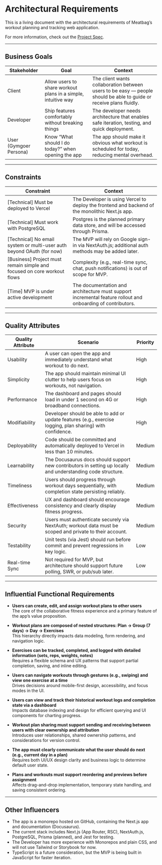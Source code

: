 # Architectural Requirements

This is a living document with the architectural requirements of Meatbag’s workout planning and tracking web application.

For more information, check out the [Project Spec](./project-spec.md).

---

## Business Goals

| Stakeholder            | Goal                                                          | Context                                                                                                            |
| ---------------------- | ------------------------------------------------------------- | ------------------------------------------------------------------------------------------------------------------ |
| Client                 | Allow users to share workout plans in a simple, intuitive way | The client wants collaboration between users to be easy — people should be able to guide or receive plans fluidly. |
| Developer              | Ship features comfortably without breaking things             | The developer needs architecture that enables safe iteration, testing, and quick deployment.                       |
| User (Gymgoer Persona) | Know “What should I do today?” when opening the app           | The app should make it obvious what workout is scheduled for today, reducing mental overhead.                      |

---

## Constraints

| Constraint                                                              | Context                                                                                                     |
| ----------------------------------------------------------------------- | ----------------------------------------------------------------------------------------------------------- |
| [Technical] Must be deployed to Vercel                                  | The Developer is using Vercel to deploy the frontend and backend of the monolithic Next.js app.             |
| [Technical] Must work with PostgreSQL                                   | Postgres is the planned primary data store, and will be accessed through Prisma.                            |
| [Technical] No email system or multi-user auth beyond OAuth (for now)   | The MVP will rely on Google sign-in via NextAuth.js; additional auth methods may be added later.            |
| [Business] Project must remain simple and focused on core workout flows | Complexity (e.g., real-time sync, chat, push notifications) is out of scope for MVP.                        |
| [Time] MVP is under active development                                  | The documentation and architecture must support incremental feature rollout and onboarding of contributors. |

---

## Quality Attributes

| Quality Attribute | Scenario                                                                                                    | Priority |
| ----------------- | ----------------------------------------------------------------------------------------------------------- | -------- |
| Usability         | A user can open the app and immediately understand what workout to do next.                                 | High     |
| Simplicity        | The app should maintain minimal UI clutter to help users focus on workouts, not navigation.                 | High     |
| Performance       | The dashboard and pages should load in under 1 second on 4G or broadband connections.                       | High     |
| Modifiability     | Developer should be able to add or update features (e.g., exercise logging, plan sharing) with confidence.  | High     |
| Deployability     | Code should be committed and automatically deployed to Vercel in less than 10 minutes.                      | Medium   |
| Learnability      | The Docusaurus docs should support new contributors in setting up locally and understanding code structure. | Medium   |
| Timeliness        | Users should progress through workout days sequentially, with completion state persisting reliably.         | Medium   |
| Effectiveness     | UX and dashboard should encourage consistency and clearly display fitness progress.                         | Medium   |
| Security          | Users must authenticate securely via NextAuth; workout data must be scoped and private to their account.    | Medium   |
| Testability       | Unit tests (via Jest) should run before commit and prevent regressions in key logic.                        | Low      |
| Real-time Sync    | Not required for MVP, but architecture should support future polling, SWR, or pub/sub later.                | Low      |

---

## Influential Functional Requirements

- **Users can create, edit, and assign workout plans to other users**  
  The core of the collaborative fitness experience and a primary feature of the app’s value proposition.

- **Workout plans are composed of nested structures: Plan → Group (7 days) → Day → Exercises**  
  This hierarchy directly impacts data modeling, form rendering, and navigation logic.

- **Exercises can be tracked, completed, and logged with detailed information (sets, reps, weights, notes)**  
  Requires a flexible schema and UX patterns that support partial completion, saving, and inline editing.

- **Users can navigate workouts through gestures (e.g., swiping) and view one exercise at a time**  
  Drives decisions around mobile-first design, accessibility, and focus modes in the UI.

- **Users can view and track their historical workout logs and completion state via a dashboard**  
  Impacts database indexing and design for efficient querying and UI components for charting progress.

- **Workout plan sharing must support sending and receiving between users with clear ownership and attribution**  
  Introduces user relationships, shared ownership patterns, and considerations for version control.

- **The app must clearly communicate what the user should do next (e.g., current day in a plan)**  
  Requires both UI/UX design clarity and business logic to determine default user state.

- **Plans and workouts must support reordering and previews before assignment**  
  Affects drag-and-drop implementation, temporary state handling, and saving consistent ordering.

---

## Other Influencers

- The app is a monorepo hosted on GitHub, containing the Next.js app and documentation (Docusaurus).
- The current stack includes Next.js (App Router, RSC), NextAuth.js, PostgreSQL, Prisma (planned), and Jest for testing.
- The Developer has more experience with Monorepos and plain CSS, and will not use Tailwind or Storybook for now.
- TypeScript is a future consideration, but the MVP is being built in JavaScript for faster iteration.
